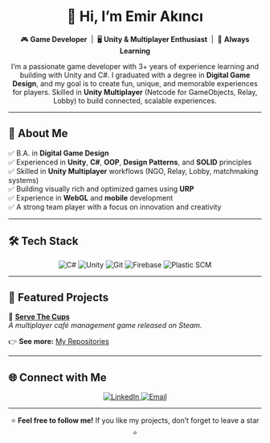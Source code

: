 <!-- Profil üst kısmı -->
<h1 align="center">👋 Hi, I’m Emir Akıncı</h1>

<p align="center">
🎮 <b>Game Developer</b> &nbsp;|&nbsp; 🖥️ <b>Unity & Multiplayer Enthusiast</b> &nbsp;|&nbsp; 🌱 <b>Always Learning</b>
</p>

<p align="center">
I’m a passionate game developer with 3+ years of experience learning and building with Unity and C#.  
I graduated with a degree in <b>Digital Game Design</b>, and my goal is to create fun, unique, and memorable experiences for players.  
Skilled in <b>Unity Multiplayer</b> (Netcode for GameObjects, Relay, Lobby) to build connected, scalable experiences.
</p>

---

## 🚀 About Me
✅ B.A. in **Digital Game Design**  
✅ Experienced in **Unity**, **C#**, **OOP**, **Design Patterns**, and **SOLID** principles  
✅ Skilled in **Unity Multiplayer** workflows (NGO, Relay, Lobby, matchmaking systems)  
✅ Building visually rich and optimized games using **URP**  
✅ Experience in **WebGL** and **mobile** development  
✅ A strong team player with a focus on innovation and creativity  

---

## 🛠️ Tech Stack

<p align="center">
  <img src="https://img.shields.io/badge/C%23-239120?logo=c-sharp&logoColor=white&style=for-the-badge" alt="C#"/>
  <img src="https://img.shields.io/badge/Unity-100000?logo=unity&logoColor=white&style=for-the-badge" alt="Unity"/>
  <img src="https://img.shields.io/badge/Git-F05032?logo=git&logoColor=white&style=for-the-badge" alt="Git"/>
  <img src="https://img.shields.io/badge/Firebase-FFCA28?logo=firebase&logoColor=black&style=for-the-badge" alt="Firebase"/>
  <img src="https://img.shields.io/badge/Plastic_SCM-9146FF?logo=unity&logoColor=white&style=for-the-badge" alt="Plastic SCM"/>
</p>

---

## 📌 Featured Projects

📌 [**Serve The Cups**](https://store.steampowered.com/app/2688030/Serve_The_Cups/)  
*A multiplayer café management game released on Steam.*


👉 **See more:** [My Repositories](https://github.com/emirakinc?tab=repositories)

---

## 🌐 Connect with Me

<p align="center">
  <a href="https://www.linkedin.com/in/emir-ak%C4%B1nc%C4%B1/">
    <img src="https://img.shields.io/badge/LinkedIn-0A66C2?logo=linkedin&logoColor=white&style=for-the-badge" alt="LinkedIn"/>
  </a>
  <a href="mailto:emir.akinci00@outlook.com">
    <img src="https://img.shields.io/badge/E--Mail-D14836?logo=gmail&logoColor=white&style=for-the-badge" alt="Email"/>
  </a>
</p>

---

<p align="center">
⭐️ <b>Feel free to follow me!</b>  
If you like my projects, don’t forget to leave a star ⭐
</p>

